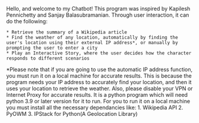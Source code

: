 Hello, and welcome to my  Chatbot! This program was  inspired  by Kapilesh Pennichetty and Sanjay Balasubramanian. Through user interaction, it can do the following:

    * Retrieve the summary of a Wikipedia article
    * Find the weather of any location, automatically by finding the user's location using their external IP address*, or manually by prompting the user to enter a city
    * Play an Interactive Story, where the user decides how the character responds to different scenarios
*Please note that if you are going to use the automatic IP address function, you must run it on a local machine for accurate results. This is because the program needs your IP address to accurately find your location, and then it uses your location to retrieve the weather. Also, please disable your VPN or Internet Proxy for accurate results.
It is a python program which will need python 3.9 or later version for it to run.
For you to run it on a local machine you must install all  the necessary dependancies like:
    1. Wikipedia API
    2. PyOWM
    3. IPStack for Python(A Geolocation Library)